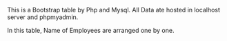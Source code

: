 This is a Bootstrap table by Php and Mysql.
All Data ate hosted in localhost server and phpmyadmin.

In this table, Name of Employees are arranged one by one. 
